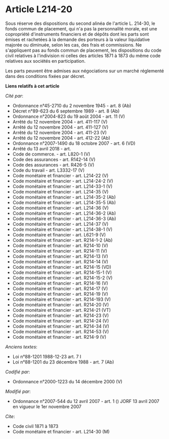 # Article L214-20

Sous réserve des dispositions du second alinéa de l'article L. 214-30, le fonds commun de placement, qui n'a pas la
personnalité morale, est une copropriété d'instruments financiers et de dépôts dont les parts sont émises et rachetées à la
demande des porteurs à la valeur liquidative majorée ou diminuée, selon les cas, des frais et commissions. Ne s'appliquent
pas au fonds commun de placement, les dispositions du code civil relatives à l'indivision ni celles des articles 1871 à 1873
du même code relatives aux sociétés en participation.

Les parts peuvent être admises aux négociations sur un marché réglementé dans des conditions fixées par décret.

**Liens relatifs à cet article**

_Cité par_:

  - Ordonnance n°45-2710 du 2 novembre 1945 - art. 8 (Ab)
  - Décret n°89-623 du 6 septembre 1989 - art. 8 (Ab)
  - Ordonnance n°2004-823 du 19 août 2004 - art. 11 (V)
  - Arrêté du 12 novembre 2004 - art. 411-117 (V)
  - Arrêté du 12 novembre 2004 - art. 411-127 (V)
  - Arrêté du 12 novembre 2004 - art. 411-23 (V)
  - Arrêté du 12 novembre 2004 - art. 412-22 (Ab)
  - Ordonnance n°2007-1490 du 18 octobre 2007 - art. 6 (VD)
  - Arrêté du 13 avril 2018 - art.
  - Code de commerce. - art. L820-1 (V)
  - Code des assurances - art. R142-14 (V)
  - Code des assurances - art. R426-5 (V)
  - Code du travail - art. L3332-17 (V)
  - Code monétaire et financier - art. L214-22 (V)
  - Code monétaire et financier - art. L214-24-2 (V)
  - Code monétaire et financier - art. L214-33-1 (V)
  - Code monétaire et financier - art. L214-35 (V)
  - Code monétaire et financier - art. L214-35-2 (Ab)
  - Code monétaire et financier - art. L214-35-5 (Ab)
  - Code monétaire et financier - art. L214-36 (V)
  - Code monétaire et financier - art. L214-36-2 (Ab)
  - Code monétaire et financier - art. L214-36-3 (Ab)
  - Code monétaire et financier - art. L214-37 (V)
  - Code monétaire et financier - art. L214-38-1 (V)
  - Code monétaire et financier - art. L621-9 (V)
  - Code monétaire et financier - art. R214-1-2 (Ab)
  - Code monétaire et financier - art. R214-10 (V)
  - Code monétaire et financier - art. R214-11 (V)
  - Code monétaire et financier - art. R214-13 (V)
  - Code monétaire et financier - art. R214-14 (V)
  - Code monétaire et financier - art. R214-15 (VD)
  - Code monétaire et financier - art. R214-15-1 (V)
  - Code monétaire et financier - art. R214-15-2 (V)
  - Code monétaire et financier - art. R214-16 (V)
  - Code monétaire et financier - art. R214-17 (V)
  - Code monétaire et financier - art. R214-19 (V)
  - Code monétaire et financier - art. R214-193 (V)
  - Code monétaire et financier - art. R214-20 (V)
  - Code monétaire et financier - art. R214-21 (VT)
  - Code monétaire et financier - art. R214-23 (V)
  - Code monétaire et financier - art. R214-24 (V)
  - Code monétaire et financier - art. R214-34 (V)
  - Code monétaire et financier - art. R214-53 (V)
  - Code monétaire et financier - art. R214-9 (V)

_Anciens textes_:

  - Loi n°88-1201 1988-12-23 art. 7 I
  - Loi n°88-1201 du 23 décembre 1988 - art. 7 (Ab)

_Codifié par_:

  - Ordonnance n°2000-1223 du 14 décembre 2000 (V)

_Modifié par_:

  - Ordonnance n°2007-544 du 12 avril 2007 - art. 1 () JORF 13 avril 2007 en vigueur le 1er novembre 2007

_Cite_:

  - Code civil 1871 à 1873
  - Code monétaire et financier - art. L214-30 (M)
